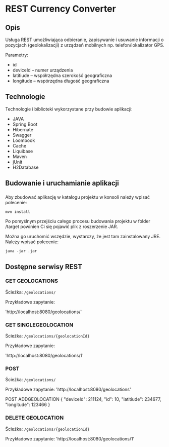 # REST Currency Converter

## Opis 
Usługa REST umożliwiająca odbieranie, zapisywanie i usuwanie informacji o pozycjach (geolokalizacji) z urządzeń mobilnych np. telefon/lokalizator GPS. 

Parametry:
- id
- deviceId – numer urządzenia
- latitiude – współrzędna szerokość geograficzna
- longitude – wspórzędna długość geograficzna

## Technologie
Technologie i biblioteki wykorzystane przy budowie aplikacji:
- JAVA
- Spring Boot
- Hibernate
- Swagger
- Loombook
- Cache
- Liquibase
- Maven
- jUnit
- H2Database

## Budowanie i uruchamianie aplikacji
### 
Aby zbudować aplikację w katalogu projektu w konsoli należy wpisać polecenie:

`mvn install`

Po pomyślnym przejściu całego procesu budowania projektu w folder /target powinien Ci się pojawić plik z roszerzenie JAR.

Można go uruchomić wszędzie, wystarczy, że jest tam zainstalowany JRE. Należy wpisać polecenie:

`java -jar .jar`

## Dostępne serwisy REST
### GET GEOLOCATIONS
Ścieżka: `/geolocations/`

Przykładowe zapytanie:

'http://localhost:8080/geolocations/'


### GET SINGLEGEOLOCATION
Ścieżka: `/geolocations/{geolocationId}`

Przykładowe zapytanie:

'http://localhost:8080/geolocations/1'


### POST
Ścieżka: `/geolocations/`

Przykładowe zapytanie:
'http://localhost:8080/geolocations'

POST ADDGEOLOCATION
{
	"deviceId": 211124,
  	"id": 10,
	"latitiude": 234677,
	"longitude": 123466
}


### DELETE GEOLOCATION
Ścieżka: `/geolocations/{geolocationId}`

Przykładowe zapytanie:
'http://localhost:8080/geolocations/1'
```
